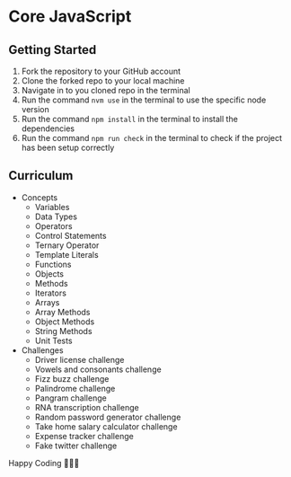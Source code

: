 # Core JavaScript

## Getting Started

1. Fork the repository to your GitHub account
2. Clone the forked repo to your local machine
3. Navigate in to you cloned repo in the terminal
4. Run the command `nvm use` in the terminal to use the specific node version
5. Run the command `npm install` in the terminal to install the dependencies
6. Run the command `npm run check` in the terminal to check if the project has been setup correctly

## Curriculum

- Concepts
  - Variables
  - Data Types
  - Operators
  - Control Statements
  - Ternary Operator
  - Template Literals
  - Functions
  - Objects
  - Methods
  - Iterators
  - Arrays
  - Array Methods
  - Object Methods
  - String Methods
  - Unit Tests
- Challenges
  - Driver license challenge
  - Vowels and consonants challenge
  - Fizz buzz challenge
  - Palindrome challenge
  - Pangram challenge
  - RNA transcription challenge
  - Random password generator challenge
  - Take home salary calculator challenge
  - Expense tracker challenge
  - Fake twitter challenge

Happy Coding 🚀🚀🚀

